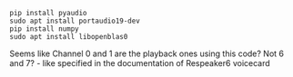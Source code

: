 ```
pip install pyaudio
sudo apt install portaudio19-dev
pip install numpy
sudo apt install libopenblas0
```

Seems like Channel 0 and 1 are the playback ones using this code? 
Not 6 and 7? - like specified in the documentation of Respeaker6 voicecard